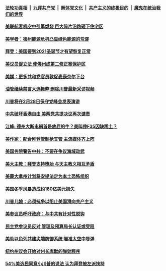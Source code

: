 

####  [法轮功真相](../../../../basic/blob/master/README.md?t=02211431) &nbsp;|&nbsp; [九评共产党](../../../../9ping.md/blob/master/README.md?t=02211431) &nbsp;|&nbsp; [解体党文化](../../../../jtdwh.md/blob/master/README.md?t=02211431)  &nbsp;|&nbsp; [共产主义的终极目的](../../../../gczydzjmd.md/blob/master/README.md?t=02211431) &nbsp;|&nbsp; [魔鬼在统治我们的世界](../../../../mgztzwmdsj.md/blob/master/README.md?t=02211431) 

#### [美联航客机空中引擎燃烧 巨大碎片沿路砸下住宅区](../pages/soh6/476648.md?t=02211431) 
#### [美学者：德州能源危机凸显绿色能源的荒谬](../pages/soh6/476642.md?t=02211431) 
#### [拜登：美国要到2021圣诞节才有望恢复正常](../pages/soh6/476615.md?t=02211431) 
#### [美议员促立法 使佛州成第二修正案保护区](../pages/soh6/476621.md?t=02211431) 
#### [美媒：更多共和党官员敦促麦康奈尔下台](../pages/soh6/476612.md?t=02211431) 
#### [油管继续禁言大选舞弊 删除川普最新采访视频](../pages/soh6/476576.md?t=02211431) 
#### [ 川普将在2月28日保守党峰会发表演讲](../pages/soh6/476591.md?t=02211431) 
#### [中共破坏香港自由 美两党共提决议再次谴责](../pages/soh6/476597.md?t=02211431) 
#### [江峰: 德州大断电祸首是放屁的牛？美叫停F35因缺稀土？](../pages/soh6/476573.md?t=02211431) 
#### [美作家：配合拜登管制枪支管 主流媒体齐上阵](../pages/soh6/476558.md?t=02211431) 
#### [美国务院警告中共：不要在争议海域动武](../pages/soh6/476525.md?t=02211431) 
#### [美大主教：拜登支持堕胎 与天主教义相互矛盾](../pages/soh6/476540.md?t=02211431) 
#### [美蒙大拿州计划将安提法定为本土恐怖组织](../pages/soh6/476534.md?t=02211431) 
#### [美国冬季风暴造成约180亿美元损失](../pages/soh6/476528.md?t=02211431) 
#### [川普儿媳：必须抗争以阻止美国滑向共产主义 ](../pages/soh6/476438.md?t=02211431) 
#### [美参议员呼吁政府：与中共有针对性脱钩](../pages/soh6/476441.md?t=02211431) 
#### [民主党参议员反对  管理及预算局长认证或受阻 ](../pages/soh6/476222.md?t=02211431) 
#### [美助以色列共建尖端防御系统 瞄准太空中导弹](../pages/soh6/476288.md?t=02211431) 
#### [纽约州议会开始对州长库默的弹劾程序](../pages/soh6/476273.md?t=02211431) 
#### [54%美选民同意小川普的说法 认为拜登被左派挟持](../pages/soh6/476270.md?t=02211431) 

